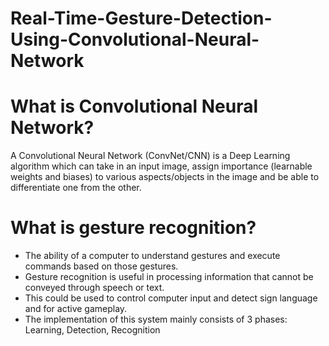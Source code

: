 # Real-Time-Gesture-Detection-Using-Convolutional-Neural-Network

# What is Convolutional Neural Network?
A Convolutional Neural Network (ConvNet/CNN) is a Deep Learning algorithm which can take in an input image, assign importance (learnable weights and biases) to various aspects/objects in the image and be able to differentiate one from the other.

# What is gesture recognition?
- The ability of a computer to understand gestures and execute commands based on those gestures.
- Gesture recognition is useful in processing information that cannot be conveyed through speech or text.
- This could be used to control computer input and detect sign language and for active gameplay.
- The implementation of this system mainly consists of 3 phases: Learning, Detection, Recognition


